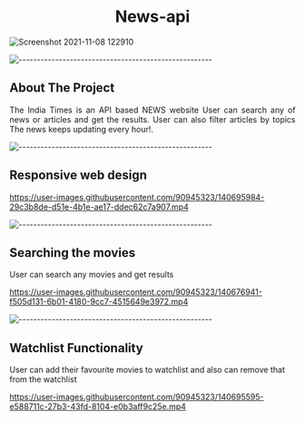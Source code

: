 <h1 align="center">News-api</h1>

![Screenshot 2021-11-08 122910](https://user-images.githubusercontent.com/90945323/140697906-92c3c489-52c0-4580-ba3f-66b405a81aab.png)

![-----------------------------------------------------](https://raw.githubusercontent.com/andreasbm/readme/master/assets/lines/rainbow.png)

<!-- ABOUT THE PROJECT -->
<h2 id="about-the-project">About The Project</h2>

<p align="justify"> 
The India Times is an API based NEWS website
User can search any of news or articles and get the results.
User can also filter articles by topics
The news keeps updating every hour!.
</p>

![-----------------------------------------------------](https://raw.githubusercontent.com/andreasbm/readme/master/assets/lines/rainbow.png)

<h2 id="scenario1">Responsive web design</h2>

https://user-images.githubusercontent.com/90945323/140695984-29c3b8de-d51e-4b1e-ae17-ddec62c7a907.mp4

![-----------------------------------------------------](https://raw.githubusercontent.com/andreasbm/readme/master/assets/lines/rainbow.png)

<!-- SECTION 3 -->

<h2 id="scenario2">Searching the movies</h2>

<p>User can search any movies and get results</p>

https://user-images.githubusercontent.com/90945323/140676941-f505d131-6b01-4180-9cc7-4515649e3972.mp4

![-----------------------------------------------------](https://raw.githubusercontent.com/andreasbm/readme/master/assets/lines/rainbow.png)

<!-- SECTION 4 -->

<h2 id="scenario3">Watchlist Functionality</h2>

<p>User can add their favourite movies to watchlist and also can remove that from the watchlist</p>

https://user-images.githubusercontent.com/90945323/140695595-e588711c-27b3-43fd-8104-e0b3aff9c25e.mp4





